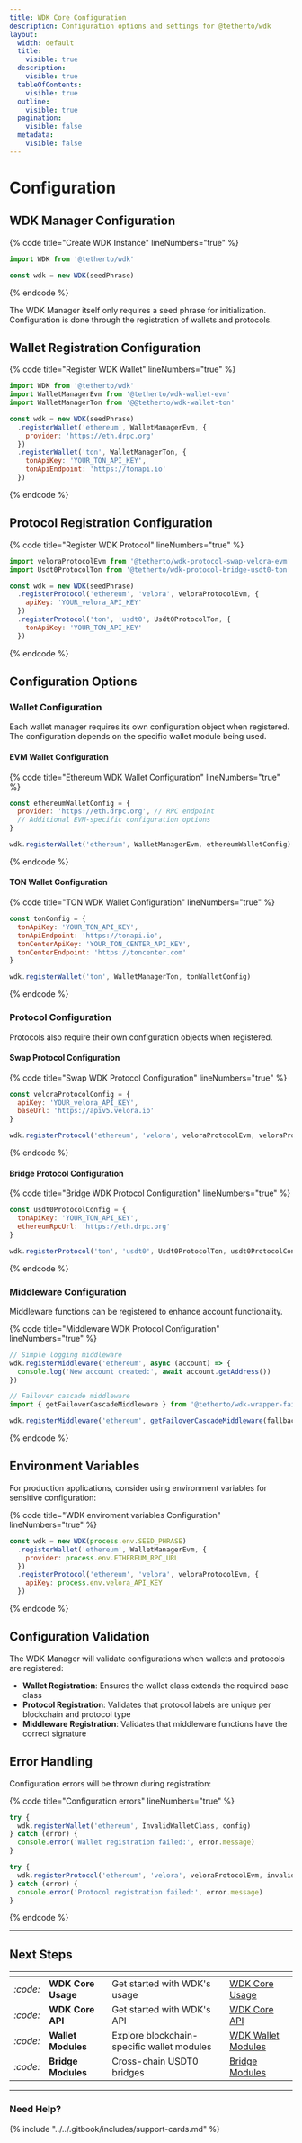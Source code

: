 ```yaml
---
title: WDK Core Configuration
description: Configuration options and settings for @tetherto/wdk
layout:
  width: default
  title:
    visible: true
  description:
    visible: true
  tableOfContents:
    visible: true
  outline:
    visible: true
  pagination:
    visible: false
  metadata:
    visible: false
---
```


# Configuration

## WDK Manager Configuration

{% code title="Create WDK Instance" lineNumbers="true" %}
```javascript
import WDK from '@tetherto/wdk'

const wdk = new WDK(seedPhrase)
```
{% endcode %}


The WDK Manager itself only requires a seed phrase for initialization. Configuration is done through the registration of wallets and protocols.

## Wallet Registration Configuration

{% code title="Register WDK Wallet" lineNumbers="true" %}
```javascript
import WDK from '@tetherto/wdk'
import WalletManagerEvm from '@tetherto/wdk-wallet-evm'
import WalletManagerTon from '@@tetherto/wdk-wallet-ton'

const wdk = new WDK(seedPhrase)
  .registerWallet('ethereum', WalletManagerEvm, {
    provider: 'https://eth.drpc.org'
  })
  .registerWallet('ton', WalletManagerTon, {
    tonApiKey: 'YOUR_TON_API_KEY',
    tonApiEndpoint: 'https://tonapi.io'
  })
```
{% endcode %}


## Protocol Registration Configuration

{% code title="Register WDK Protocol" lineNumbers="true" %}
```javascript
import veloraProtocolEvm from '@tetherto/wdk-protocol-swap-velora-evm'
import Usdt0ProtocolTon from '@tetherto/wdk-protocol-bridge-usdt0-ton'

const wdk = new WDK(seedPhrase)
  .registerProtocol('ethereum', 'velora', veloraProtocolEvm, {
    apiKey: 'YOUR_velora_API_KEY'
  })
  .registerProtocol('ton', 'usdt0', Usdt0ProtocolTon, {
    tonApiKey: 'YOUR_TON_API_KEY'
  })
```
{% endcode %}


## Configuration Options

### Wallet Configuration

Each wallet manager requires its own configuration object when registered. The configuration depends on the specific wallet module being used.

#### EVM Wallet Configuration

{% code title="Ethereum WDK Wallet Configuration" lineNumbers="true" %}
```javascript
const ethereumWalletConfig = {
  provider: 'https://eth.drpc.org', // RPC endpoint
  // Additional EVM-specific configuration options
}

wdk.registerWallet('ethereum', WalletManagerEvm, ethereumWalletConfig)
```
{% endcode %}


#### TON Wallet Configuration

{% code title="TON WDK Wallet Configuration" lineNumbers="true" %}
```javascript
const tonConfig = {
  tonApiKey: 'YOUR_TON_API_KEY',
  tonApiEndpoint: 'https://tonapi.io',
  tonCenterApiKey: 'YOUR_TON_CENTER_API_KEY',
  tonCenterEndpoint: 'https://toncenter.com'
}

wdk.registerWallet('ton', WalletManagerTon, tonWalletConfig)
```
{% endcode %}


### Protocol Configuration

Protocols also require their own configuration objects when registered.

#### Swap Protocol Configuration

{% code title="Swap WDK Protocol Configuration" lineNumbers="true" %}
```javascript
const veloraProtocolConfig = {
  apiKey: 'YOUR_velora_API_KEY',
  baseUrl: 'https://apiv5.velora.io'
}

wdk.registerProtocol('ethereum', 'velora', veloraProtocolEvm, veloraProtocolConfig)
```
{% endcode %}


#### Bridge Protocol Configuration

{% code title="Bridge WDK Protocol Configuration" lineNumbers="true" %}
```javascript
const usdt0ProtocolConfig = {
  tonApiKey: 'YOUR_TON_API_KEY',
  ethereumRpcUrl: 'https://eth.drpc.org'
}

wdk.registerProtocol('ton', 'usdt0', Usdt0ProtocolTon, usdt0ProtocolConfig)
```
{% endcode %}


### Middleware Configuration

Middleware functions can be registered to enhance account functionality.

{% code title="Middleware WDK Protocol Configuration" lineNumbers="true" %}
```javascript
// Simple logging middleware
wdk.registerMiddleware('ethereum', async (account) => {
  console.log('New account created:', await account.getAddress())
})

// Failover cascade middleware
import { getFailoverCascadeMiddleware } from '@tetherto/wdk-wrapper-failover-cascade'

wdk.registerMiddleware('ethereum', getFailoverCascadeMiddleware(fallbackOptions))
```
{% endcode %}


## Environment Variables

For production applications, consider using environment variables for sensitive configuration:

{% code title="WDK enviroment variables Configuration" lineNumbers="true" %}
```javascript
const wdk = new WDK(process.env.SEED_PHRASE)
  .registerWallet('ethereum', WalletManagerEvm, {
    provider: process.env.ETHEREUM_RPC_URL
  })
  .registerProtocol('ethereum', 'velora', veloraProtocolEvm, {
    apiKey: process.env.velora_API_KEY
  })
```
{% endcode %}


## Configuration Validation

The WDK Manager will validate configurations when wallets and protocols are registered:

- **Wallet Registration**: Ensures the wallet class extends the required base class
- **Protocol Registration**: Validates that protocol labels are unique per blockchain and protocol type
- **Middleware Registration**: Validates that middleware functions have the correct signature

## Error Handling

Configuration errors will be thrown during registration:

{% code title="Configuration errors" lineNumbers="true" %}
```javascript
try {
  wdk.registerWallet('ethereum', InvalidWalletClass, config)
} catch (error) {
  console.error('Wallet registration failed:', error.message)
}

try {
  wdk.registerProtocol('ethereum', 'velora', veloraProtocolEvm, invalidConfig)
} catch (error) {
  console.error('Protocol registration failed:', error.message)
}
```
{% endcode %}

***

## Next Steps


<table data-card-size="large" data-view="cards">
	<thead>
		<tr>
			<th></th>
			<th></th>
			<th></th>
			<th data-hidden data-card-target data-type="content-ref"></th>
		</tr>
	</thead>
	<tbody>
    	<tr>
			<td>
				<i class="fa-code">:code:</i>
			</td>
			<td>
				<strong>WDK Core Usage</strong>
			</td>
			<td>Get started with WDK's usage</td>
			<td>
				<a href="./usage.md">WDK Core Usage</a>
			</td>
		</tr>
    	<tr>
			<td>
				<i class="fa-code">:code:</i>
			</td>
			<td>
				<strong>WDK Core API</strong>
			</td>
			<td>Get started with WDK's API</td>
			<td>
				<a href="./api-reference.md">WDK Core API</a>
			</td>
		</tr>
    	<tr>
			<td>
				<i class="fa-code">:code:</i>
			</td>
			<td>
				<strong>Wallet Modules</strong>
			</td>
			<td>Explore blockchain-specific wallet modules</td>
			<td>
				<a href="../wallet-modules/README.md">WDK Wallet Modules</a>
			</td>
		</tr>
    	<tr>
            <td>
                <i class="fa-code">:code:</i>
            </td>
            <td>
                <strong>Bridge Modules</strong>
            </td>
            <td>Cross-chain USDT0 bridges</td>
            <td>
                <a href="../bridge-modules/README.md">Bridge Modules</a>
            </td>
        </tr>
	</tbody>
</table>

***

### Need Help?

{% include "../../.gitbook/includes/support-cards.md" %}

